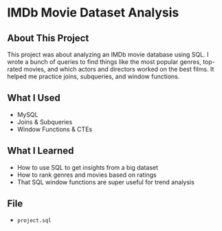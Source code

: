 # IMDb Movie Dataset Analysis

## About This Project
This project was about analyzing an IMDb movie database using SQL. I wrote a bunch of queries to find things like the most popular genres, top-rated movies, and which actors and directors worked on the best films. It helped me practice joins, subqueries, and window functions.

## What I Used
- MySQL
- Joins & Subqueries
- Window Functions & CTEs

## What I Learned
- How to use SQL to get insights from a big dataset
- How to rank genres and movies based on ratings
- That SQL window functions are super useful for trend analysis

## File
- `project.sql`
